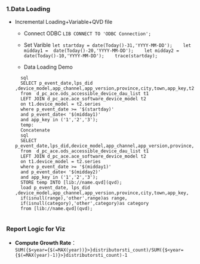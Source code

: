### 1.Data Loading
- Incremental Loading+Variable+QVD file   

  - Connect ODBC `LIB CONNECT TO 'ODBC Connection';`

  -  Set Varible
  `let startday = date(Today()-31,'YYYY-MM-DD');   
  let midday1 =  date(Today()-20,'YYYY-MM-DD');   
  let midday2 =  date(Today()-10,'YYYY-MM-DD');   
  trace(startday);`

  -  Data Loading Demo   
  ```temp:
    sql 
    SELECT p_event_date,lps_did ,device_model,app_channel,app_version,province,city,town,app_key,t2.range,t2.category  
    from  d_pc_ace.ods_accessible_device_dau_list t1   
    LEFT JOIN d_pc_ace.ace_software_device_model t2   
    on t1.device_model = t2.series   
    where p_event_date >= '$(startday)'   
    and p_event_date< '$(midday1)'   
    and app_key in ('1','2','3');  
    temp:  
    Concatenate    
    sql   
    SELECT p_event_date,lps_did,device_model,app_channel,app_version,province,city,town,app_key,t2.range,t2.category   
    from  d_pc_ace.ods_accessible_device_dau_list t1      
    LEFT JOIN d_pc_ace.ace_software_device_model t2     
    on t1.device_model = t2.series   
    where p_event_date >= '$(midday1)'    
    and p_event_date< '$(midday2)'   
    and app_key in ('1','2','3');  
    STORE temp INTO [lib://name.qvd](qvd);   
    load p_event_date, lps_did ,device_model,app_channel,app_version,province,city,town,app_key,    
    if(isnull(range),'other',range)as range,    
    if(isnull(category),'other',category)as category       
    from [lib://name.qvd](qvd);     


### Report Logic for Viz
- **Compute Growth Rate**：  
  `SUM({$<year={$(=MAX(year))}>}distributorsti_count)/SUM({$<year={$(=MAX(year)-1)}>}distributorsti_count)-1`






